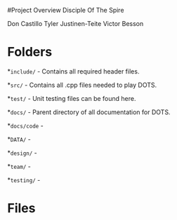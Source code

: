 #Project Overview
Disciple Of The Spire

Don Castillo
Tyler Justinen-Teite
Victor Besson



# Folders

*```include/``` - Contains all required header files.

*```src/``` - Contains all .cpp files needed to play DOTS.

*```test/``` - Unit testing files can be found here.   

*```docs/``` - Parent directory of all documentation for DOTS.

*```docs/code``` -  

   *```DATA/``` -

   *```design/``` -

   *```team/``` -

   *```testing/``` -

# Files
